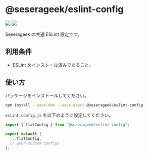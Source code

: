 # @seserageek/eslint-config

<a href="https://www.npmjs.com/package/@seserageek/eslint-config"><img src="https://img.shields.io/npm/v/@seserageek/eslint-config
"></a>
<a href="https://www.npmjs.com/package/@seserageek/eslint-config"><img src="https://img.shields.io/npm/l/@seserageek/eslint-config
"></a>

Seserageek の共通 ESLint 設定です。

## 利用条件

- ESLint をインストール済みであること。

## 使い方

パッケージをインストールしてください。

```bash
npm install --save-dev --save-exact @seserageek/eslint-config
```

`eslint.config.js` を以下のように設定してください。

```javascript
import { flatConfig } from "@seserageek/eslint-config";

export default [
  ...flatConfig,
  // your custom configs
];
```
